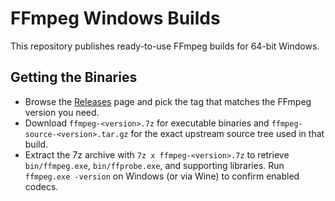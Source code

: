 # FFmpeg Windows Builds

This repository publishes ready-to-use FFmpeg builds for 64-bit Windows.

## Getting the Binaries

- Browse the [Releases](../../releases) page and pick the tag that matches the FFmpeg version you need.
- Download `ffmpeg-<version>.7z` for executable binaries and `ffmpeg-source-<version>.tar.gz` for the exact upstream source tree used in that build.
- Extract the 7z archive with `7z x ffmpeg-<version>.7z` to retrieve `bin/ffmpeg.exe`, `bin/ffprobe.exe`, and supporting libraries. Run `ffmpeg.exe -version` on Windows (or via Wine) to confirm enabled codecs.
